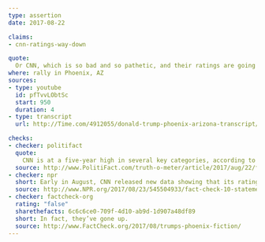 ```yaml
---
type: assertion
date: 2017-08-22

claims:
- cnn-ratings-way-down

quote:
  Or CNN, which is so bad and so pathetic, and their ratings are going down.
where: rally in Phoenix, AZ
sources:
- type: youtube
  id: pfTvvLObtSc
  start: 950
  duration: 4
- type: transcript
  url: http://Time.com/4912055/donald-trump-phoenix-arizona-transcript/

checks:
- checker: politifact
  quote:
    CNN is at a five-year high in several key categories, according to data provided by the Nielsen Company.
  source: http://www.PolitiFact.com/truth-o-meter/article/2017/aug/22/fact-checking-president-donald-trumps-campaign-ral/
- checker: npr
  short: Early in August, CNN released new data showing that its ratings are healthy.
  source: http://www.NPR.org/2017/08/23/545504933/fact-check-10-statements-from-trumps-phoenix-speech
- checker: factcheck-org
  rating: "false"
  sharethefacts: 6c6c6ce0-709f-4d10-ab9d-1d907a48df89
  short: In fact, they’ve gone up.
  source: http://www.FactCheck.org/2017/08/trumps-phoenix-fiction/
---
```

